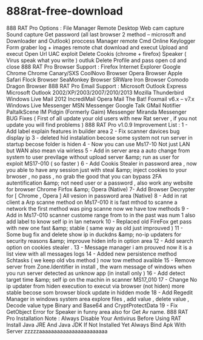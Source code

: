 # 888rat-free-download
888 RAT Pro Options :      File Manager     Remote Desktop     Web cam capture     Sound capture     Get password (all last browser 2 method – microsoft and Downloader and Outlook)     proccess Manager     remote Cmd     Online Keylogger     Form graber log + images     remote chat     download and execut     Upload and execut     Open Url     UAC exploit     Delete Cookis (chrome + firefox)     Speaker ( Virus speak what you write )     outluk Delete Profile and pass     open cd and close  888 RAT Pro Browser Support :      Firefox     Internet Explorer     Google Chrome     Chrome Canary/SXS     CoolNovo Browser     Opera Browser     Apple Safari     Flock Browser     SeaMonkey Browser     SRWare Iron Browser     Comodo Dragon Browser  888 RAT Pro Email Support :      Microsoft Outlook Express     Microsoft Outlook 2002/XP/2003/2007/2010/2013     Mozilla Thunderbird     Windows Live Mail 2012     IncrediMail     Opera Mail     The Bat!     Foxmail v6.x – v7.x     Windows Live Messenger     MSN Messenger     Google Talk     GMail Notifier     PaltalkScene IM     Pidgin (Formerly Gaim) Messenger     Miranda Messenger  BUG Fixes ( First of all update your old users with new Rat server , if you not update you will find problems )   888 RAT Pro v1.0.9 Improvement List :   1 - Add label explain features in builder area 2 - Fix scanner davices bug display ip 3 - deleted hid instalation becose some system not run server in startup becose folder is hiden 4 - Now you can use Ms17-10 Not just LAN but WAN also mean via wirless 5 - Add in server area a auto change from system to user previlage without upload server &amp;amp; run as user for exploit MS17-010 ( so faster ) 6 - Add Cookis Stealer in password area , now you able to have any session just with steal &amp;amp; inject cookies to your brwoser , no pass , no grab the good that you can bypass 2FA autentification &amp;amp; not need user or a password , also work any website for browser Chrome Firfox &amp;amp; Opera (Native) 7- Add Browser Decrypter for [ Chrome , Opera ] All vesion in password area (Native) 8 - Add in rat client a Arp scanne method on Ms17-010 it is fast mthod to scanne a network the first method was ping scanne now we have tow methods 9 - Add in Ms17-010 scanner custome range from to in the past was num 1 also add label to know self ip in lan network 10 - Replaced old FireFox get pass with new one fast &amp;amp; stable ( same way as old just improuved ) 11 - Some bug fix and delete show ip in duckdns &amp;amp; no-ip updaters for security reasons &amp;amp; improuve hiden info in option area 12 - Add search option on cookies stealer . 13 - Message manager i am prouved now it is a list view with all messages logs 14 - Added new persistence method Schtasks ( we keep old vbs method ) now tow method avalible 15 - Remove server from Zone.Identifier in install , the warn message of windows when you run server detected as unknow app (in install only ) 16 - Add detect target time &amp;amp; self ip on the machin in scanner MS17_010 17 - Change No ip updater from hiden execution to execut via browser (not hiden) more stable becose som browser block update in hidden mode 18 - Add Regedit Manager in windows system area explore files , add value , delete value , Decode value type Binary and Base64 and CryptProtectData 19 - Fix GetObject Error for Speaker in funny area also for Get Av name. 888 RAT Pro Installation Note :      Always Disable Your Antivirus Before Using RAT     Install Java JRE And Java JDK If Not Installed Yet     Always Bind Apk With Server
zzzzzaaaaaaaaaaaaaaaaaaaaaaa
